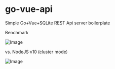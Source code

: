 # go-vue-api
Simple Go+Vue+SQLite REST Api server boilerplate

Benchmark

![Image](https://image.ibb.co/eCKsbz/Screenshot_from_2018_10_01_13_05_12.png)

vs. NodeJS v10 (cluster mode)

![Image](https://image.ibb.co/muL9Oe/Screenshot_from_2018_10_01_13_10_15.png)
